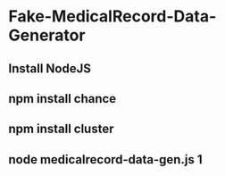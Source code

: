# Fake-MedicalRecord-Data-Generator

## Install NodeJS

## npm install chance
## npm install cluster


## node medicalrecord-data-gen.js 1
